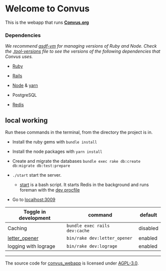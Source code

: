 # Welcome to Convus

This is the webapp that runs **[Convus.org](https://www.convus.org/)**

### Dependencies

_We recommend [asdf-vm](https://asdf-vm.com/#/) for managing versions of Ruby and Node. Check the [.tool-versions](.tool-versions) file to see the versions of the following dependencies that Convus uses._

- [Ruby](http://www.ruby-lang.org/en/)

- [Rails](http://rubyonrails.org/)

- [Node](https://nodejs.org/en/) & [yarn](https://yarnpkg.com/en/)

- PostgreSQL

- [Redis](http://redis.io/)

## local working

Run these commands in the terminal, from the directory the project is in.

- Install the ruby gems with `bundle install`

- Install the node packages with `yarn install`

- Create and migrate the databases `bundle exec rake db:create db:migrate db:test:prepare`

- `./start` start the server.

  - [start](start) is a bash script. It starts Redis in the background and runs foreman with the [dev procfile](Procfile_development)

- Go to [localhost:3009](http://localhost:3009)

| Toggle in development | command                      | default  |
| ---------             | -------                      | -------  |
| Caching               | `bundle exec rails dev:cache`| disabled |
| [letter_opener][]     | `bin/rake dev:letter_opener` | enabled  |
| logging with lograge  | `bin/rake dev:lograge`       | enabled  |

[letter_opener]: https://github.com/ryanb/letter_opener

---

The source code for [convus_webapp](https://github.com/convus/convus_webapp) is licensed under [AGPL-3.0](https://github.com/convus/convus_webapp/blob/main/LICENSE).
